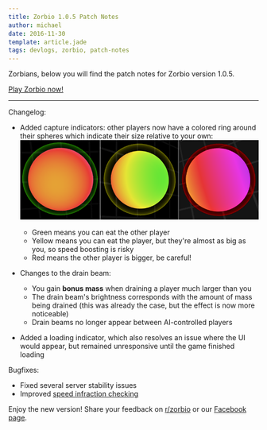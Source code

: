 ```yaml
---
title: Zorbio 1.0.5 Patch Notes
author: michael
date: 2016-11-30
template: article.jade
tags: devlogs, zorbio, patch-notes
---
```


Zorbians, below you will find the patch notes for Zorbio version 1.0.5.

<a href="http://zor.bio">Play Zorbio now!</a>

---

Changelog:

 - Added capture indicators: other players now have a colored ring around
   their spheres which indicate their size relative to your own: 
   ![capture indicator screenshots](capture-indicator.png)
   * Green means you can eat the other player
   * Yellow means you can eat the player, but they're almost as big as you, so
     speed boosting is risky
   * Red means the other player is bigger, be careful!

 - Changes to the drain beam:
   * You gain **bonus mass** when draining a player much larger than you
   * The drain beam's brightness corresponds with the amount of mass being
     drained (this was already the case, but the effect is now more noticeable)
   * Drain beams no longer appear between AI-controlled players

 - Added a loading indicator, which also resolves an issue where the UI would
   appear, but remained unresponsive until the game finished loading

Bugfixes:

 - Fixed several server stability issues
 - Improved [speed infraction checking](https://github.com/ScriptaGames/zorbio-issues/issues/22)


Enjoy the new version!  Share your feedback on
[r/zorbio](https://reddit.com/r/zorbio) or our [Facebook
page](https://facebook.com/zorbio).
